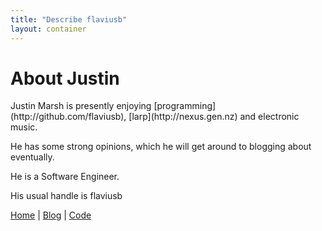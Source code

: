 ```yaml
---
title: "Describe flaviusb"
layout: container
---
```


About Justin
============

<div class="vcard"><span class="fn">Justin Marsh</span> is presently enjoying [programming](http://github.com/flaviusb), [larp](http://nexus.gen.nz) and electronic music.

He has some strong opinions, which he will get around to blogging about eventually.

He is a <span class="role">Software Engineer</span>.

His usual handle is <span class="nickname">flaviusb</span>


<a class="url" href="http://flaviusb.net">Home</a>   |   <a href="http://flaviusb.net/blog">Blog</a>   |   <a href="http://github.com/flaviusb">Code</a></div>
